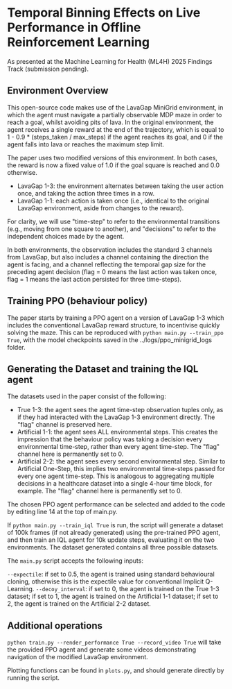 # Temporal Binning Effects on Live Performance in Offline Reinforcement Learning

As presented at the Machine Learning for Health (ML4H) 2025 Findings Track (submission pending). 

## Environment Overview
This open-source code makes use of the LavaGap MiniGrid environment, in which the agent must navigate a partially observable MDP maze in order to reach a goal, whilst avoiding pits of lava. In the original environment, the agent receives a single reward at the end of the trajectory, which is equal to 1 - 0.9 * (steps_taken / max_steps) if the agent reaches its goal, and 0 if the agent falls into lava or reaches the maximum step limit.

The paper uses two modified versions of this environment. In both cases, the reward is now a fixed value of 1.0 if the goal square is reached and 0.0 otherwise.
- LavaGap 1-3: the environment alternates between taking the user action once, and taking the action three times in a row.
- LavaGap 1-1: each action is taken once (i.e., identical to the original LavaGap environment, aside from changes to the reward).

For clarity, we will use "time-step" to refer to the environmental transitions (e.g., moving from one square to another), and "decisions" to refer to the independent choices made by the agent.

In both environments, the observation includes the standard 3 channels from LavaGap, but also includes a channel containing the direction the agent is facing, and a channel reflecting the temporal gap size for the preceding agent decision (flag = 0 means the last action was taken once, flag = 1 means the last action persisted for three time-steps).

## Training PPO (behaviour policy)
The paper starts by training a PPO agent on a version of LavaGap 1-3 which includes the conventional LavaGap reward structure, to incentivise quickly solving the maze. This can be reproduced with `python main.py --train_ppo True`, with the model checkpoints saved in the ../logs/ppo_minigrid_logs folder.

## Generating the Dataset and training the IQL agent
The datasets used in the paper consist of the following:

- True 1-3: the agent sees the agent time-step observation tuples only, as if they had interacted with the LavaGap 1-3 environment directly. The "flag" channel is preserved here.
- Artificial 1-1: the agent sees ALL environmental steps. This creates the impression that the behaviour policy was taking a decision every environmental time-step, rather than every agent time-step. The "flag" channel here is permanently set to 0.
- Artificial 2-2: the agent sees every second environmental step. Similar to Artificial One-Step, this implies two environmental time-steps passed for every one agent time-step. This is analogous to aggregating multiple decisions in a healthcare dataset into a single 4-hour time block, for example. The "flag" channel here is permanently set to 0.

The chosen PPO agent performance can be selected and added to the code by editing line 14 at the top of main.py.

If `python main.py --train_iql True` is run, the script will generate a dataset of 100k frames (if not already generated) using the pre-trained PPO agent, and then train an IQL agent for 10k update steps, evaluating it on the two environments. The dataset generated contains all three possible datasets.

The `main.py` script accepts the following inputs:

`--expectile`: if set to 0.5, the agent is trained using standard behavioural cloning, otherwise this is the expectile value for conventional Implicit Q-Learning.
`--decoy_interval`: if set to 0, the agent is trained on the True 1-3 dataset; if set to 1, the agent is trained on the Artificial 1-1 dataset; if set to 2, the agent is trained on the Artificial 2-2 dataset.

## Additional operations
`python train.py --render_performance True --record_video True` will take the provided PPO agent and generate some videos demonstrating navigation of the modified LavaGap environment.

Plotting functions can be found in `plots.py`, and should generate directly by running the script.
